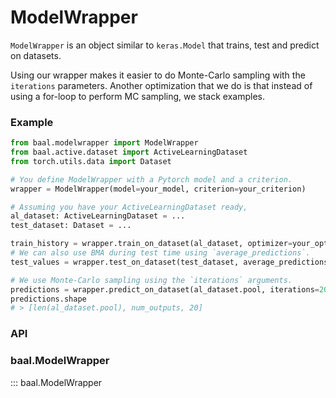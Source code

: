 # ModelWrapper

`ModelWrapper` is an object similar to `keras.Model` that trains, test and predict on datasets.

Using our wrapper makes it easier to do Monte-Carlo sampling with the `iterations` parameters.
Another optimization that we do is that instead of using a for-loop to perform MC sampling, we stack examples.

### Example

```python
from baal.modelwrapper import ModelWrapper
from baal.active.dataset import ActiveLearningDataset
from torch.utils.data import Dataset

# You define ModelWrapper with a Pytorch model and a criterion.
wrapper = ModelWrapper(model=your_model, criterion=your_criterion)

# Assuming you have your ActiveLearningDataset ready,
al_dataset: ActiveLearningDataset = ...
test_dataset: Dataset = ...

train_history = wrapper.train_on_dataset(al_dataset, optimizer=your_optimizer, batch_size=32, epoch=10, use_cuda=True)
# We can also use BMA during test time using `average_predictions`.
test_values = wrapper.test_on_dataset(test_dataset, average_predictions=20, **kwargs)

# We use Monte-Carlo sampling using the `iterations` arguments.
predictions = wrapper.predict_on_dataset(al_dataset.pool, iterations=20, **kwargs)
predictions.shape
# > [len(al_dataset.pool), num_outputs, 20]

```

### API

### baal.ModelWrapper

::: baal.ModelWrapper